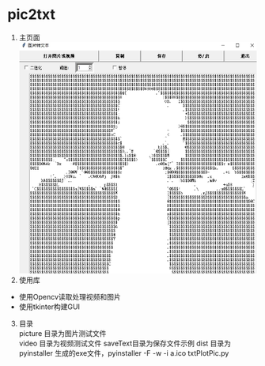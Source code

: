# pic2txt
1. 主页面
![](picture/mainPage.jpg)
2. 使用库
- 使用Opencv读取处理视频和图片
- 使用tkinter构建GUI
3. 目录  
picture 目录为图片测试文件  
video   目录为视频测试文件
saveText目录为保存文件示例
dist    目录为pyinstaller 生成的exe文件，pyinstaller -F -w -i a.ico txtPlotPic.py 